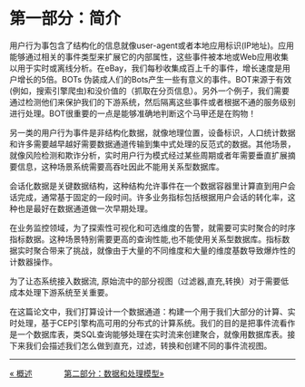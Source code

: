 第一部分：简介
=========================================
用户行为事包含了结构化的信息就像user-agent或者本地应用标识(IP地址)。应用能够通过相关的事件类型来扩展它的内部属性，这些事件被本地或Web应用收集以用于实时或离线分析。在eBay，我们每秒收集成百上千的事件，增长速度是用户增长的5倍。BOTs 伪装成人们的Bots产生一些有意义的事件。BOT来源于有效(例如，搜索引擎爬虫)和没价值的（抓取在分页信息）。另外一个例子，我们需要通过检测他们来保护我们的下游系统，然后隔离这些事件或者根据不通的服务级别进行处理。BOT很重要的一点是能够准确地判断这个马甲还是在购物！   

另一类的用户行为事件是非结构化数据，就像地理位置，设备标识，人口统计数据和许多需要越早越好需要数据通道传输到集中式处理的反范式的数据。其他场景，就像风险检测和欺诈分析，实时用户行为模式经过某些周期或者年需要垂直扩展摘要信息，这种场景系统需要高吞吐因此不能用关系型数据库。 
   
会话化数据是关键数据结构，这种结构允许事件在一个数据容器里计算直到用户会话完成，通常基于固定的一段时间。许多业务指标包括根据用户会话的转化率，这种也是最好在数据通道做一次早期处理。   

在业务监控领域，为了探索性可视化和可选维度的告警，就需要可实时聚合的时序指标数据。这种场景特别需要更高的查询性能,也不能使用关系型数据库。指标数据实时聚合带来了挑战，就像由于大量的不同维度和大量的维度基数导致爆炸性的计数器操作。

为了让态系统接入数据流, 原始流中的部分视图（过滤器,直充,转换）对于需要低成本处理下游系统至关重要。

在这篇论文中，我们打算设计一个数据通道：构建一个用于我们大部分的计算、实时处理，基于CEP引擎构高可用的分布式的计算系统。我们的目的是把事件流看作是一个数据库表，类SQL查询能够处理在实时流来创建聚合，就像用数据库表。接下来我们会描述我们怎么做到直充，过滤，转换和创建不同的事件流视图。

-----------------

[« 概述](README.md)　　　　[第二部分：数据和处理模型»](part2-data-model.md)
